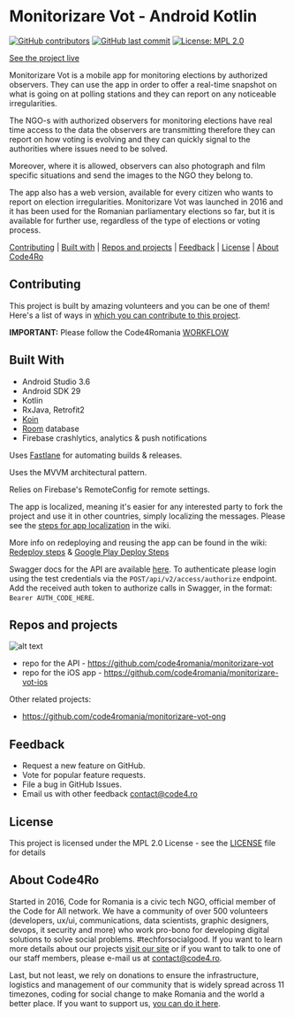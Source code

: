# Monitorizare Vot - Android Kotlin 

[![GitHub contributors](https://img.shields.io/github/contributors/code4romania/mon-vot-android-kotlin.svg?style=for-the-badge)](https://github.com/code4romania/mon-vot-android-kotlin/graphs/contributors) [![GitHub last commit](https://img.shields.io/github/last-commit/code4romania/mon-vot-android-kotlin.svg?style=for-the-badge)](https://github.com/code4romania/mon-vot-android-kotlin/commits/master) [![License: MPL 2.0](https://img.shields.io/badge/license-MPL%202.0-brightgreen.svg?style=for-the-badge)](https://opensource.org/licenses/MPL-2.0)

[See the project live](https://votemonitor.org/)

Monitorizare Vot is a mobile app for monitoring elections by authorized observers. They can use the app in order to offer a real-time snapshot on what is going on at polling stations and they can report on any noticeable irregularities. 

The NGO-s with authorized observers for monitoring elections have real time access to the data the observers are transmitting therefore they can report on how voting is evolving and they can quickly signal to the authorities where issues need to be solved. 

Moreover, where it is allowed, observers can also photograph and film specific situations and send the images to the NGO they belong to. 

The app also has a web version, available for every citizen who wants to report on election irregularities. Monitorizare Vot was launched in 2016 and it has been used for the Romanian parliamentary elections so far, but it is available for further use, regardless of the type of elections or voting process. 

[Contributing](#contributing) | [Built with](#built-with) | [Repos and projects](#repos-and-projects) | [Feedback](#feedback) | [License](#license) | [About Code4Ro](#about-code4ro)

## Contributing

This project is built by amazing volunteers and you can be one of them! Here's a list of ways in [which you can contribute to this project](.github/CONTRIBUTING.MD).

__IMPORTANT:__ Please follow the Code4Romania [WORKFLOW](.github/WORKFLOW.MD)

## Built With

* Android Studio 3.6
* Android SDK 29
* Kotlin
* RxJava, Retrofit2
* [Koin](https://insert-koin.io/)
* [Room](https://developer.android.com/reference/android/arch/persistence/room/RoomDatabase) database
* Firebase crashlytics, analytics & push notifications

Uses [Fastlane](https://fastlane.tools/) for automating builds & releases.

Uses the MVVM architectural pattern.

Relies on Firebase's RemoteConfig for remote settings.

The app is localized, meaning it's easier for any interested party to fork the project and use it in other countries, simply localizing the messages. Please see the [steps for app localization](https://github.com/code4romania/mon-vot-android-kotlin/wiki/Steps-for-app-localisation) in the wiki.

More info on redeploying and reusing the app can be found in the wiki: [Redeploy steps](https://github.com/code4romania/mon-vot-android-kotlin/wiki/Steps-for-redeploying---reusing-the-app) & [Google Play Deploy Steps](https://github.com/code4romania/mon-vot-android-kotlin/wiki/Google-Play-Deploy-Steps)

Swagger docs for the API are available [here](https://app-vmon-api-dev.azurewebsites.net/swagger/index.html). To authenticate please login using the test credentials via the `POST/api/v2/access/authorize` endpoint. Add the received auth token to authorize calls in Swagger, in the format: `Bearer AUTH_CODE_HERE`.

## Repos and projects

![alt text](https://raw.githubusercontent.com/code4romania/mon-vot-android-kotlin/develop/vote_monitor_diagram.png)

- repo for the API - https://github.com/code4romania/monitorizare-vot
- repo for the iOS app - https://github.com/code4romania/monitorizare-vot-ios

Other related projects:
- https://github.com/code4romania/monitorizare-vot-ong

## Feedback

* Request a new feature on GitHub.
* Vote for popular feature requests.
* File a bug in GitHub Issues.
* Email us with other feedback contact@code4.ro

## License

This project is licensed under the MPL 2.0 License - see the [LICENSE](LICENSE) file for details

## About Code4Ro

Started in 2016, Code for Romania is a civic tech NGO, official member of the Code for All network. We have a community of over 500 volunteers (developers, ux/ui, communications, data scientists, graphic designers, devops, it security and more) who work pro-bono for developing digital solutions to solve social problems. #techforsocialgood. If you want to learn more details about our projects [visit our site](https://www.code4.ro/en/) or if you want to talk to one of our staff members, please e-mail us at contact@code4.ro.

Last, but not least, we rely on donations to ensure the infrastructure, logistics and management of our community that is widely spread across 11 timezones, coding for social change to make Romania and the world a better place. If you want to support us, [you can do it here](https://code4.ro/en/donate/).
